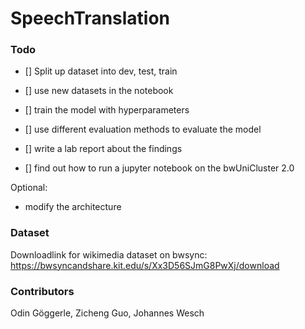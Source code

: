 # SpeechTranslation
### Todo
- [] Split up dataset into dev, test, train
- [] use new datasets in the notebook
- [] train the model with hyperparameters
- [] use different evaluation methods to evaluate the model
- [] write a lab report about the findings

- [] find out how to run a jupyter notebook on the bwUniCluster 2.0
  
Optional:
- modify the architecture

### Dataset
Downloadlink for wikimedia dataset on bwsync:
https://bwsyncandshare.kit.edu/s/Xx3D56SJmG8PwXj/download

### Contributors
Odin Göggerle, Zicheng Guo, Johannes Wesch
